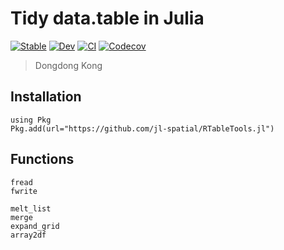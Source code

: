 # Tidy data.table in Julia

[![Stable](https://img.shields.io/badge/docs-stable-blue.svg)](https://jl-spatial.github.io/RTableTools.jl/stable)
[![Dev](https://img.shields.io/badge/docs-dev-blue.svg)](https://jl-spatial.github.io/RTableTools.jl/dev)
[![CI](https://github.com/jl-spatial/RTableTools.jl/actions/workflows/CI.yml/badge.svg)](https://github.com/jl-spatial/RTableTools.jl/actions/workflows/CI.yml)
[![Codecov](https://codecov.io/gh/jl-spatial/RTableTools.jl/branch/master/graph/badge.svg)](https://codecov.io/gh/jl-spatial/RTableTools.jl)

> Dongdong Kong

## Installation

```
using Pkg
Pkg.add(url="https://github.com/jl-spatial/RTableTools.jl")
```


## Functions

```@docs
fread
fwrite
```

```@docs
melt_list
merge
expand_grid
array2df
```

